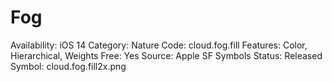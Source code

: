 # Fog

Availability: iOS 14
Category: Nature
Code: cloud.fog.fill
Features: Color, Hierarchical, Weights
Free: Yes
Source: Apple SF Symbols
Status: Released
Symbol: cloud.fog.fill2x.png